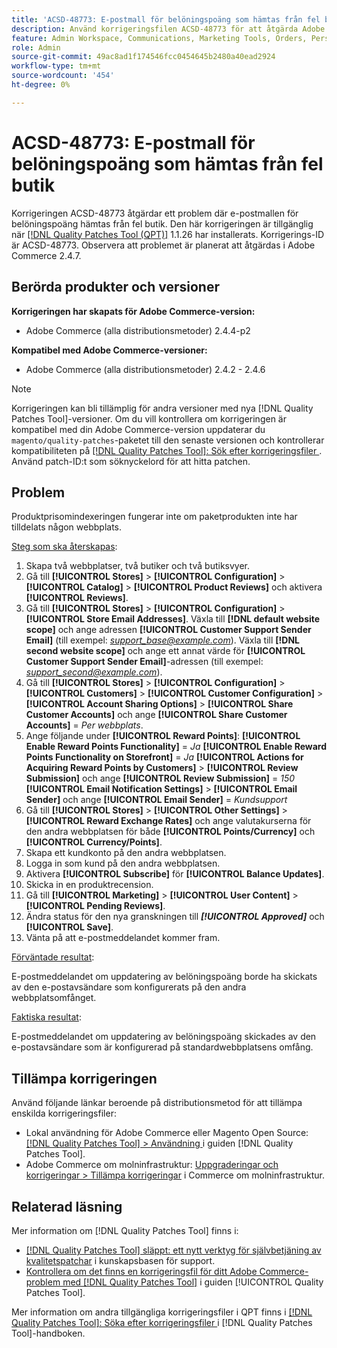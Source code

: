 ```yaml
---
title: 'ACSD-48773: E-postmall för belöningspoäng som hämtas från fel butik'
description: Använd korrigeringsfilen ACSD-48773 för att åtgärda Adobe Commerce-problemet där e-postmallen för belöningspoäng hämtas från fel butik.
feature: Admin Workspace, Communications, Marketing Tools, Orders, Personalization, Rewards
role: Admin
source-git-commit: 49ac8ad1f174546fcc0454645b2480a40ead2924
workflow-type: tm+mt
source-wordcount: '454'
ht-degree: 0%

---
```


# ACSD-48773: E-postmall för belöningspoäng som hämtas från fel butik

Korrigeringen ACSD-48773 åtgärdar ett problem där e-postmallen för belöningspoäng hämtas från fel butik. Den här korrigeringen är tillgänglig när [[!DNL Quality Patches Tool (QPT)]](https://experienceleague.adobe.com/en/docs/commerce-knowledge-base/kb/announcements/commerce-announcements/magento-quality-patches-released-new-tool-to-self-serve-quality-patches) 1.1.26 har installerats. Korrigerings-ID är ACSD-48773. Observera att problemet är planerat att åtgärdas i Adobe Commerce 2.4.7.

## Berörda produkter och versioner

**Korrigeringen har skapats för Adobe Commerce-version:**

* Adobe Commerce (alla distributionsmetoder) 2.4.4-p2

**Kompatibel med Adobe Commerce-versioner:**

* Adobe Commerce (alla distributionsmetoder) 2.4.2 - 2.4.6

>[!NOTE]
>
>Korrigeringen kan bli tillämplig för andra versioner med nya [!DNL Quality Patches Tool]-versioner. Om du vill kontrollera om korrigeringen är kompatibel med din Adobe Commerce-version uppdaterar du `magento/quality-patches`-paketet till den senaste versionen och kontrollerar kompatibiliteten på [[!DNL Quality Patches Tool]: Sök efter korrigeringsfiler ](https://experienceleague.adobe.com/tools/commerce-quality-patches/index.html). Använd patch-ID:t som söknyckelord för att hitta patchen.

## Problem

Produktprisomindexeringen fungerar inte om paketprodukten inte har tilldelats någon webbplats.

<u>Steg som ska återskapas</u>:

1. Skapa två webbplatser, två butiker och två butiksvyer.
1. Gå till **[!UICONTROL Stores]** > **[!UICONTROL Configuration]** > **[!UICONTROL Catalog]** > **[!UICONTROL Product Reviews]** och aktivera **[!UICONTROL Reviews]**.
1. Gå till **[!UICONTROL Stores]** > **[!UICONTROL Configuration]** > **[!UICONTROL Store Email Addresses]**.
Växla till **[!DNL default website scope]** och ange adressen **[!UICONTROL Customer Support Sender Email]** (till exempel: *support_base@example.com*).
Växla till **[!DNL second website scope]** och ange ett annat värde för **[!UICONTROL Customer Support Sender Email]**-adressen (till exempel: *support_second@example.com*).
1. Gå till **[!UICONTROL Stores]** > **[!UICONTROL Configuration]** > **[!UICONTROL Customers]** > **[!UICONTROL Customer Configuration]** > **[!UICONTROL Account Sharing Options]** > **[!UICONTROL Share Customer Accounts]** och ange **[!UICONTROL Share Customer Accounts]** = *Per webbplats*.
1. Ange följande under **[!UICONTROL Reward Points]**:
   **[!UICONTROL Enable Reward Points Functionality]** = *Ja*
   **[!UICONTROL Enable Reward Points Functionality on Storefront]** = *Ja*
   **[!UICONTROL Actions for Acquiring Reward Points by Customers]** > **[!UICONTROL Review Submission]** och ange **[!UICONTROL Review Submission]** = *150*
   **[!UICONTROL Email Notification Settings]** > **[!UICONTROL Email Sender]** och ange **[!UICONTROL Email Sender]** = *Kundsupport*
1. Gå till **[!UICONTROL Stores]** > **[!UICONTROL Other Settings]** > **[!UICONTROL Reward Exchange Rates]** och ange valutakurserna för den andra webbplatsen för både **[!UICONTROL Points/Currency]** och **[!UICONTROL Currency/Points]**.
1. Skapa ett kundkonto på den andra webbplatsen.
1. Logga in som kund på den andra webbplatsen.
1. Aktivera **[!UICONTROL Subscribe]** för **[!UICONTROL Balance Updates]**.
1. Skicka in en produktrecension.
1. Gå till **[!UICONTROL Marketing]** > **[!UICONTROL User Content]** > **[!UICONTROL Pending Reviews]**.
1. Ändra status för den nya granskningen till ***[!UICONTROL Approved]*** och **[!UICONTROL Save]**.
1. Vänta på att e-postmeddelandet kommer fram.

<u>Förväntade resultat</u>:

E-postmeddelandet om uppdatering av belöningspoäng borde ha skickats av den e-postavsändare som konfigurerats på den andra webbplatsomfånget.

<u>Faktiska resultat</u>:

E-postmeddelandet om uppdatering av belöningspoäng skickades av den e-postavsändare som är konfigurerad på standardwebbplatsens omfång.

## Tillämpa korrigeringen

Använd följande länkar beroende på distributionsmetod för att tillämpa enskilda korrigeringsfiler:

* Lokal användning för Adobe Commerce eller Magento Open Source: [[!DNL Quality Patches Tool] > Användning ](https://experienceleague.adobe.com/docs/commerce-operations/tools/quality-patches-tool/usage.html) i guiden [!DNL Quality Patches Tool].
* Adobe Commerce om molninfrastruktur: [Uppgraderingar och korrigeringar > Tillämpa korrigeringar](https://experienceleague.adobe.com/docs/commerce-cloud-service/user-guide/develop/upgrade/apply-patches.html) i Commerce om molninfrastruktur.

## Relaterad läsning

Mer information om [!DNL Quality Patches Tool] finns i:

* [[!DNL Quality Patches Tool] släppt: ett nytt verktyg för självbetjäning av kvalitetspatchar](https://experienceleague.adobe.com/en/docs/commerce-knowledge-base/kb/announcements/commerce-announcements/magento-quality-patches-released-new-tool-to-self-serve-quality-patches) i kunskapsbasen för support.
* [Kontrollera om det finns en korrigeringsfil för ditt Adobe Commerce-problem med  [!DNL Quality Patches Tool]](/help/tools/quality-patches-tool/patches-available-in-qpt/check-patch-for-magento-issue-with-magento-quality-patches.md) i guiden [!UICONTROL Quality Patches Tool].


Mer information om andra tillgängliga korrigeringsfiler i QPT finns i [[!DNL Quality Patches Tool]: Söka efter korrigeringsfiler ](https://experienceleague.adobe.com/tools/commerce-quality-patches/index.html) i [!DNL Quality Patches Tool]-handboken.
